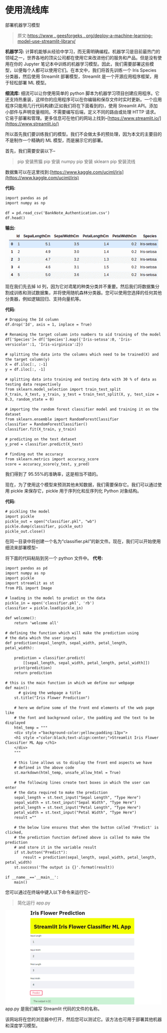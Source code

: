 # 使用流线库

部署机器学习模型

> 原文:[https://www . geesforgeks . org/deploy-a-machine-learning-model-use-streamlit-library/](https://www.geeksforgeeks.org/deploy-a-machine-learning-model-using-streamlit-library/)

**机器学习:**
计算机能够从经验中学习，而无需明确编程。机器学习是目前最热门的领域之一，世界各地的顶尖公司都在使用它来改进他们的服务和产品。但是没有使用在你的 Jupyter 笔记本中训练的机器学习模型。因此，我们需要部署这些模型，以便每个人都可以使用它们。在本文中，我们将首先训练一个 Iris Species 分类器，然后使用 Streamlit 部署模型，Streamlit 是一个开源应用程序框架，用于轻松部署 ML 模型。

**细流库:**
细流可以让你使用简单的 python 脚本为机器学习项目创建应用程序。它还支持热重装，这样你的应用程序可以在你编辑和保存文件时实时更新。一个应用程序只能用几行代码构建(正如我们将在下面看到的)，使用 Streamlit API。添加小部件与声明变量相同。不需要编写后端，定义不同的路由或处理 HTTP 请求。它易于部署和管理。更多信息可在他们的网站上找到–[https://www.streamlit.io/](https://www.streamlit.io/)

所以首先我们要训练我们的模型。我们不会做太多的预处理，因为本文的主要目的不是制作一个精确的 ML 模型，而是展示它的部署。

首先，我们需要安装以下–

> pip 安装熊猫
> pip 安装 numpy
> pip 安装 sklearn
> pip 安装流线

数据集可以在这里找到:[https://www.kaggle.com/uciml/iris](https://www.kaggle.com/uciml/iris)

**代码:**

```
import pandas as pd
import numpy as np

df = pd.read_csv('BankNote_Authentication.csv')
df.head()
```

**输出:**
![](img/a003f4ab1e20d33a4f0e0eeeb776e178.png)
现在我们先去掉 Id 列，因为它对鸢尾的种类分类并不重要。然后我们将数据集分割成训练和测试数据集，并将使用随机森林分类器。您可以使用您选择的任何其他分类器，例如逻辑回归、支持向量机等。

**代码:**

```
# Dropping the Id column
df.drop('Id', axis = 1, inplace = True)

# Renaming the target column into numbers to aid training of the model
df['Species']= df['Species'].map({'Iris-setosa':0, 'Iris-versicolor':1, 'Iris-virginica':2})

# splitting the data into the columns which need to be trained(X) and the target column(y)
X = df.iloc[:, :-1]
y = df.iloc[:, -1]

# splitting data into training and testing data with 30 % of data as testing data respectively
from sklearn.model_selection import train_test_split
X_train, X_test, y_train, y_test = train_test_split(X, y, test_size = 0.3, random_state = 0)

# importing the random forest classifier model and training it on the dataset
from sklearn.ensemble import RandomForestClassifier
classifier = RandomForestClassifier()
classifier.fit(X_train, y_train)

# predicting on the test dataset
y_pred = classifier.predict(X_test)

# finding out the accuracy
from sklearn.metrics import accuracy_score
score = accuracy_score(y_test, y_pred)
```

我们得到了 95.55%的准确率，这是相当不错的。

现在，为了使用这个模型来预测其他未知数据，我们需要保存它。我们可以通过使用 pickle 来保存它，pickle 用于序列化和反序列化 Python 对象结构。

**代码:**

```
# pickling the model
import pickle
pickle_out = open("classifier.pkl", "wb")
pickle.dump(classifier, pickle_out)
pickle_out.close()
```

在同一目录中将创建一个名为“classifier.pkl”的新文件。现在，我们可以开始使用细流来部署模型–

将下面的代码粘贴到另一个 python 文件中。
**代号:**

```
import pandas as pd
import numpy as np
import pickle
import streamlit as st
from PIL import Image

# loading in the model to predict on the data
pickle_in = open('classifier.pkl', 'rb')
classifier = pickle.load(pickle_in)

def welcome():
    return 'welcome all'

# defining the function which will make the prediction using 
# the data which the user inputs
def prediction(sepal_length, sepal_width, petal_length, petal_width):  

    prediction = classifier.predict(
        [[sepal_length, sepal_width, petal_length, petal_width]])
    print(prediction)
    return prediction

# this is the main function in which we define our webpage 
def main():
      # giving the webpage a title
    st.title("Iris Flower Prediction")

    # here we define some of the front end elements of the web page like 
    # the font and background color, the padding and the text to be displayed
    html_temp = """
    <div style ="background-color:yellow;padding:13px">
    <h1 style ="color:black;text-align:center;">Streamlit Iris Flower Classifier ML App </h1>
    </div>
    """

    # this line allows us to display the front end aspects we have 
    # defined in the above code
    st.markdown(html_temp, unsafe_allow_html = True)

    # the following lines create text boxes in which the user can enter 
    # the data required to make the prediction
    sepal_length = st.text_input("Sepal Length", "Type Here")
    sepal_width = st.text_input("Sepal Width", "Type Here")
    petal_length = st.text_input("Petal Length", "Type Here")
    petal_width = st.text_input("Petal Width", "Type Here")
    result =""

    # the below line ensures that when the button called 'Predict' is clicked, 
    # the prediction function defined above is called to make the prediction 
    # and store it in the variable result
    if st.button("Predict"):
        result = prediction(sepal_length, sepal_width, petal_length, petal_width)
    st.success('The output is {}'.format(result))

if __name__=='__main__':
    main()
```

您可以通过在终端中键入以下命令来运行它–

> 简化运行 app.py

![](img/0ef33cd03c0e39c9c3b5c28f713edc71.png)
app.py 是我们编写 Streamlit 代码的文件的名称。

该网站将在您的浏览器中打开，然后您可以测试它。该方法也可用于部署其他机器和深度学习模型。